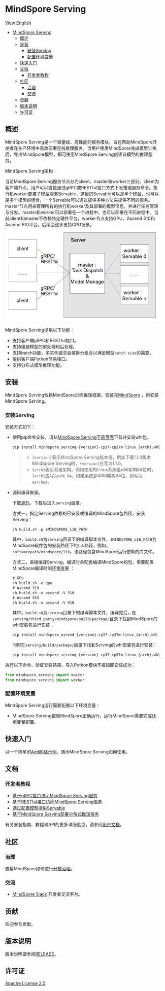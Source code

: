 # MindSpore Serving

[View English](./README.md)

<!-- TOC -->

- [MindSpore Serving](#mindspore-serving)
    - [概述](#概述)
    - [安装](#安装)
        - [安装Serving](#安装serving)
        - [配置环境变量](#配置环境变量)
    - [快速入门](#快速入门)
    - [文档](#文档)
        - [开发者教程](#开发者教程)
    - [社区](#社区)
        - [治理](#治理)
        - [交流](#交流)
    - [贡献](#贡献)
    - [版本说明](#版本说明)
    - [许可证](#许可证)

<!-- /TOC -->

## 概述

MindSpore Serving是一个轻量级、高性能的服务模块，旨在帮助MindSpore开发者在生产环境中高效部署在线推理服务。当用户使用MindSpore完成模型训练后，导出MindSpore模型，即可使用MindSpore Serving创建该模型的推理服务。  

MindSpore Serving架构：

当前MindSpore Serving服务节点分为client、master和worker三部分。client为客户端节点，用户可以直接通过gRPC或RESTful接口方式下发推理服务命令。执行机worker部署了模型服务Servable，这里的Servable可以是单个模型，也可以是多个模型的组合，一个Servable可以通过提供多种方法来提供不同的服务。master节点用来管理所有的执行机worker及其部署的模型信息，并进行任务管理与分发。master和worker可以部署在一个进程中，也可以部署在不同进程中。当前client和master不依赖特定硬件平台，worker节点支持GPU，Ascend 310和Ascend 910平台，后续会逐步支持CPU场景。  
<img src="docs/architecture.png" alt="MindSpore Architecture" width="600"/>

MindSpore Serving提供以下功能：

- 支持客户端gRPC和RESTful接口。
- 支持组装模型的前处理和后处理。
- 支持batch功能，多实例请求会被拆分组合以满足模型`batch size`的需要。
- 提供客户端Python简易接口。
- 支持分布式模型推理功能。

## 安装

MindSpore Serving依赖MindSpore训练推理框架，安装完[MindSpore](https://gitee.com/mindspore/mindspore#%E5%AE%89%E8%A3%85) ，再安装MindSpore Serving。

### 安装Serving

安装方式如下：

- 使用pip命令安装，请从[MindSpore Serving下载页面](https://www.mindspore.cn/versions)下载并安装whl包。

    ```python
    pip install mindspore_serving-{version}-cp37-cp37m-linux_{arch}.whl
    ```

    > - `{version}`表示MindSpore Serving版本号，例如下载1.1.0版本MindSpore Serving时，`{version}`应写为1.1.0。
    > - `{arch}`表示系统架构，例如使用的Linux系统是x86架构64位时，`{arch}`应写为`x86_64`。如果系统是ARM架构64位，则写为`aarch64`。

- 源码编译安装。

    下载[源码](https://gitee.com/mindspore/serving)，下载后进入`serving`目录。

    方式一，指定Serving依赖的已安装或编译的MindSpore包路径，安装Serving：

    ```shell
    sh build.sh -p $MINDSPORE_LIB_PATH
    ```

    其中，`build.sh`为`serving`目录下的编译脚本文件，`$MINDSPORE_LIB_PATH`为MindSpore软件包的安装路径下的`lib`路径，例如，`softwarepath/mindspore/lib`，该路径包含MindSpore运行依赖的库文件。

    方式二，直接编译Serving，编译时会配套编译MindSpore的包，需要配置MindSpore编译时的[环境变量](https://gitee.com/mindspore/docs/blob/r1.2/install/mindspore_ascend_install_source.md#配置环境变量) ：

    ```shell
    # GPU
    sh build.sh -e gpu
    # Ascend 310
    sh build.sh -e ascend -V 310
    # Ascend 910
    sh build.sh -e ascend -V 910
    ```

    其中，`build.sh`为`serving`目录下的编译脚本文件，编译完后，在`serving/third_party/mindspore/build/package/`目录下找到MindSpore的whl安装包进行安装：

    ```python
    pip install mindspore_ascend-{version}-cp37-cp37m-linux_{arch}.whl
    ```

    同时在`serving/build/package/`目录下找到Serving的whl安装包进行安装：

    ```python
    pip install mindspore_serving-{version}-cp37-cp37m-linux_{arch}.whl
    ```

执行以下命令，验证安装结果。导入Python模块不报错即安装成功：

```python
from mindspore_serving import master
from mindspore_serving import worker
```

### 配置环境变量

MindSpore Serving运行需要配置以下环境变量：

- MindSpore Serving依赖MindSpore正确运行，运行MindSpore需要完成[环境变量配置](https://gitee.com/mindspore/docs/blob/r1.2/install/mindspore_ascend_install_pip.md#%E9%85%8D%E7%BD%AE%E7%8E%AF%E5%A2%83%E5%8F%98%E9%87%8F)。

## 快速入门

以一个简单的[Add网络示例](https://www.mindspore.cn/tutorial/inference/zh-CN/r1.2/serving_example.html)，演示MindSpore Serving如何使用。

## 文档

### 开发者教程

- [基于gRPC接口访问MindSpore Serving服务](https://www.mindspore.cn/tutorial/inference/zh-CN/r1.2/serving_grpc.html)
- [基于RESTful接口访问MindSpore Serving服务](https://www.mindspore.cn/tutorial/inference/zh-CN/r1.2/serving_restful.html)
- [通过配置模型提供Servable](https://www.mindspore.cn/tutorial/inference/zh-CN/r1.2/serving_model.html)
- [基于MindSpore Serving部署分布式推理服务](https://www.mindspore.cn/tutorial/inference/zh-CN/r1.2/serving_distributed_example.html)

有关安装指南、教程和API的更多详细信息，请参阅[用户文档](https://www.mindspore.cn/doc/api_python/zh-CN/r1.2/index.html)。

## 社区

### 治理

查看MindSpore如何进行[开放治理](https://gitee.com/mindspore/community/blob/r1.2/governance.md)。

### 交流

- [MindSpore Slack](https://join.slack.com/t/mindspore/shared_invite/zt-dgk65rli-3ex4xvS4wHX7UDmsQmfu8w) 开发者交流平台。

## 贡献

欢迎参与贡献。

## 版本说明

版本说明请参阅[RELEASE](RELEASE.md)。

## 许可证

[Apache License 2.0](LICENSE)
